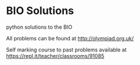 # BIO Solutions
python solutions to the BIO

All problems can be found at http://olympiad.org.uk/

Self marking course to past problems available at
https://repl.it/teacher/classrooms/91085
